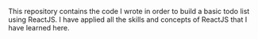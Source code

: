 This repository contains the code I wrote in order to build a basic todo list using ReactJS. I have applied all the skills and concepts of ReactJS that I have learned here.

